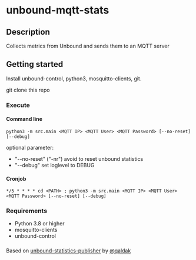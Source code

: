# unbound-mqtt-stats

## Description

Collects metrics from Unbound and sends them to an MQTT server

## Getting started

Install unbound-control, python3, mosquitto-clients, git.

git clone this repo

### Execute

#### Command line

`python3 -m src.main <MQTT IP> <MQTT User> <MQTT Password> [--no-reset] [--debug]`

optional parameter:

* "--no-reset" ("-nr") avoid to reset unbound statistics
* "--debug" set loglevel to DEBUG

#### Cronjob

`*/5 * * * * cd <PATH> ; python3 -m src.main <MQTT IP> <MQTT User> <MQTT Password> [--no-reset] [--debug]`

### Requirements

* Python 3.8 or higher
* mosquitto-clients
* unbound-control

###
Based on [unbound-statistics-publisher](https://github.com/Qaldak/unbound-statistics-publisher) by [@qaldak](https://github.com/qaldak)
